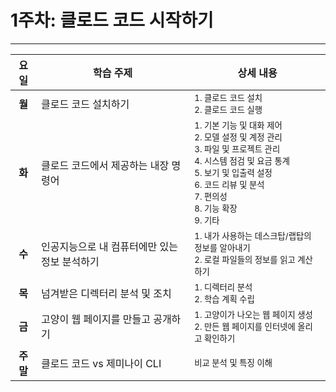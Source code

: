 # 1주차: 클로드 코드 시작하기  

---

| 요일 | 학습 주제 | 상세 내용 |
|:----:|-----------|----------|
| **월** | 클로드 코드 설치하기 | <small>1. 클로드 코드 설치<br>2. 클로드 코드 실행</small> |
| **화** | 클로드 코드에서 제공하는 내장 명령어 | <small>1. 기본 기능 및 대화 제어<br>2. 모델 설정 및 계정 관리<br>3. 파일 및 프로젝트 관리<br>4. 시스템 점검 및 요금 통계<br>5. 보기 및 입출력 설정<br>6. 코드 리뷰 및 분석<br>7. 편의성<br>8. 기능 확장<br>9. 기타</small> |
| **수** | 인공지능으로 내 컴퓨터에만 있는 정보 분석하기 | <small>1. 내가 사용하는 데스크탑/랩탑의 정보를 알아내기<br>2. 로컬 파일들의 정보를 읽고 계산하기</small> |
| **목** | 넘겨받은 디렉터리 분석 및 조치 | <small>1. 디렉터리 분석<br>2. 학습 계획 수립</small> |
| **금** | 고양이 웹 페이지를 만들고 공개하기 | <small>1. 고양이가 나오는 웹 페이지 생성<br>2. 만든 웹 페이지를 인터넷에 올리고 확인하기</small> |
| **주말** | 클로드 코드 vs 제미나이 CLI | <small>비교 분석 및 특징 이해</small> | 

